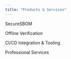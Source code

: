 ```yaml
---
title: "Products & Services"
---
```


SecureSBOM

Offline Verification

CI/CD Integration & Tooling

Professional Services
